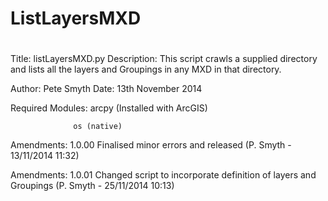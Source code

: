 # ListLayersMXD
#
Title:            listLayersMXD.py
Description:      This script crawls a supplied directory and lists
                  all the layers and Groupings in any MXD in that
                  directory.
                  
Author:           Pete Smyth
Date:             13th November 2014

Required Modules: arcpy   (Installed with ArcGIS)

                  os (native)

Amendments:       1.0.00  Finalised minor errors and released
                          (P. Smyth - 13/11/2014 11:32)
                          
Amendments:       1.0.01  Changed script to incorporate definition of
						              layers and Groupings
                          (P. Smyth - 25/11/2014 10:13)
